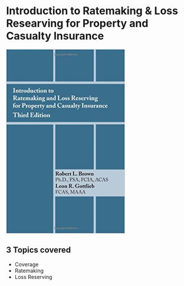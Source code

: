 # Introduction to Ratemaking & Loss Researving for Property and Casualty Insurance

![Ratemaking & Loss Researving for Property and Casualty Insurance](./static/RL4PCI.jpg)

## 3 Topics covered
* Coverage
* Ratemaking
* Loss Reserving
